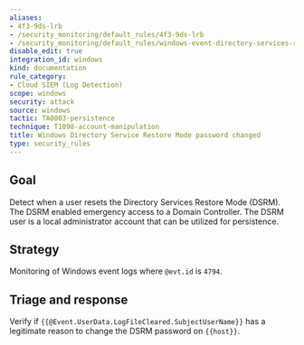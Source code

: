 ```yaml
---
aliases:
- 4f3-9ds-lrb
- /security_monitoring/default_rules/4f3-9ds-lrb
- /security_monitoring/default_rules/windows-event-directory-services-restore-mode-password-changed
disable_edit: true
integration_id: windows
kind: documentation
rule_category:
- Cloud SIEM (Log Detection)
scope: windows
security: attack
source: windows
tactic: TA0003-persistence
technique: T1098-account-manipulation
title: Windows Directory Service Restore Mode password changed
type: security_rules
---
```


## Goal
Detect when a user resets the Directory Services Restore Mode (DSRM). The DSRM enabled emergency access to a Domain Controller. The DSRM user is a local administrator account that can be utilized for persistence. 

## Strategy
Monitoring of Windows event logs where `@evt.id` is `4794`.

## Triage and response
Verify if `{{@Event.UserData.LogFileCleared.SubjectUserName}}` has a legitimate reason to change the DSRM password on `{{host}}`.
